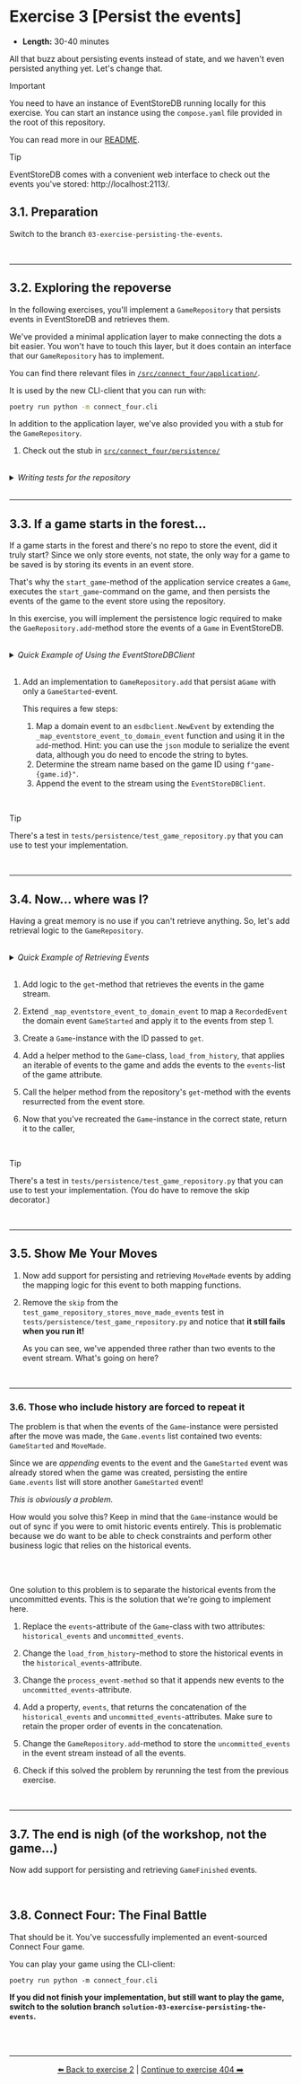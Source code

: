 # Exercise 3 [Persist the events]

- **Length:** 30-40 minutes 

All that buzz about persisting events instead of state, and we haven't even
persisted anything yet. Let's change that.

> [!IMPORTANT]
> You need to have an instance of EventStoreDB running locally for this
> exercise. You can start an instance using the `compose.yaml` file provided in
> the root of this repository.
>   
> You can read more in our [README](/README.md#running-eventstoredb).

> [!TIP]
> EventStoreDB comes with a convenient web interface to check out the events
> you've stored: http://localhost:2113/.


## 3.1. Preparation

Switch to the branch `03-exercise-persisting-the-events`.

<br>

---

## 3.2. Exploring the repoverse

In the following exercises, you'll implement a `GameRepository` that persists
events in EventStoreDB and retrieves them.

We've provided a minimal application layer to make connecting the dots a bit
easier. You won't have to touch this layer, but it does contain an interface
that our `GameRepository` has to implement.

You can find there relevant files in [`/src/connect_four/application/`][application-directory].

It is used by the new CLI-client that you can run with:
```bash
poetry run python -m connect_four.cli
```

In addition to the application layer, we've also provided you with a stub for
the `GameRepository`.

1. Check out the stub in [`src/connect_four/persistence/`][esdb-game-repository]

<br>

<details>
  <summary><i>Writing tests for the repository</i></summary>

> The `GameRepository` expects an instance of the `EventStoreDBClient` to
> interact with EventStoreDB. You can inject an instance of the client like 
> this:
>   
> ```python
> import esdbclient
>   
> from connect_four.persistence import eventstoredb
>  
>   
> def test_game_repository() -> None:
>     client = esdbclient.EventStoreDBClient("esdb://localhost:2113?tls=false")
>     repo = eventstoredb.GameRepository(client=client)
> ```
>   
> One thing to keep in mind is that the running instance of `EventStoreDB` will
> not be cleaned between tests (or between test runs). This is not ideal, but we
> want you to interact with an actual event store.
> 
> As our game streams will use Game IDs in their names, which is a random UUIDs,
> this shouldn't cause too many issues for this tutorial. If you want to write
> integration tests for actual projects, you could consider using a test
> container or an in-memory event store that you restart between tests or test
> runs.
> 
> Alternatively, if this really bothers you, you can [inject][there-is-nothing-difficult-about-this] a test double.
</details>

[there-is-nothing-difficult-about-this]: https://www.youtube.com/clip/Ugkxk8enfYMInruaxQWXb90kVF3J9Jivgs9n

[application-directory]: /src/connect_four/application/
[esdb-game-repository]:  /src/connect_four/persistence/eventstoredb.py

<br>

---

## 3.3. If a game starts in the forest...

If a game starts in the forest and there's no repo to store the event, did it
truly start? Since we only store events, not state, the only way for a game to
be saved is by storing its events in an event store.

That's why the `start_game`-method of the application service creates a `Game`,
executes the `start_game`-command on the game, and then persists the events of
the game to the event store using the repository.

In this exercise, you will implement the persistence logic required to make the
`GaeRepository.add`-method store the events of a `Game` in EventStoreDB.

<br>

<details>
  <summary><i>Quick Example of Using the EventStoreDBClient</i></summary>

> Here's an example that appends events to a stream using the `EventStoreDBClient`:
>   
> ```python
> import esdbclient
>   
>   
> # You'll need to translate events to esdbclient events:
> event1 = esdbclient.NewEvent(type='EventType', data=b'{"data":"bytes"}')
>   
> # And a name for the event stream
> stream_name = "some-event-stream-name"
>   
> # Now you can append the NewEvent to the stream
> client = esdbclient.EventStoreDBClient("esdb://localhost:2113?tls=false")
> client.append_to_stream(
>     stream_name=stream_name,
>     current_version=esdbclient.StreamState.ANY,
>     events=[event1]
> )
> ```
>  
</details>

<br>

1. Add an implementation to `GameRepository.add` that persist a`Game` with only
   a `GameStarted`-event.

   This requires a few steps:
   1. Map a domain event to an `esdbclient.NewEvent` by extending the
      `_map_eventstore_event_to_domain_event` function and using it in the
      `add`-method. Hint: you can use the `json` module to serialize the event 
      data, although you do need to encode the string to bytes.
   2. Determine the stream name based on the game ID using `f"game-{game.id}"`.
   3. Append the event to the stream using the `EventStoreDBClient`.

<br>

> [!TIP]
> There's a test in `tests/persistence/test_game_repository.py` that you can use
> to test your implementation.

<br>

---

## 3.4. Now... where was I?

Having a great memory is no use if you can't retrieve anything. So, let's add
retrieval logic to the `GameRepository`.

<br>

<details>
  <summary><i>Quick Example of Retrieving Events</i></summary>

> Retrieving events from a stream is fairly straightforward:
> 
> ```python
> import esdbclient
> 
> client = esdbclient.EventStoreDBClient("esdb://localhost:2113?tls=false")
> recorded_events = client.get_stream("stream-name-here")
> ```
> 
> The `EventStoreDBClient.get_stream`-method will return a `tuple` with `RecordedEvent`-objects. Like
> `NewEvent`-objects, `RecordedEvent`-objects have a `type` and `data` attribute
> that you can use to recreate the domain event you stored.
</details>

<br>

1. Add logic to the `get`-method that retrieves the events in the game stream.

2. Extend `_map_eventstore_event_to_domain_event` to map a `RecordedEvent` 
   the domain event `GameStarted` and apply it to the events from step 1.

3. Create a `Game`-instance with the ID passed to `get`.

4. Add a helper method to the `Game`-class, `load_from_history`, that applies
   an iterable of events to the game and adds the events to the `events`-list
   of the game attribute.

5. Call the helper method from the repository's `get`-method with the events
   resurrected from the event store.

6. Now that you've recreated the `Game`-instance in the correct state, return
   it to the caller,

<br>

> [!TIP]
> There's a test in `tests/persistence/test_game_repository.py` that you can use
> to test your implementation. (You do have to remove the skip decorator.)

<br>

---

## 3.5. Show Me Your Moves

1. Now add support for persisting and retrieving `MoveMade` events by adding the
   mapping logic for this event to both mapping functions.

2. Remove the `skip` from the `test_game_repository_stores_move_made_events`
   test in `tests/persistence/test_game_repository.py` and notice that **it
   still fails when you run it!**

   As you can see, we've appended three rather than two events to the event
   stream. What's going on here?

<br>

---

### 3.6. Those who include history are forced to repeat it

The problem is that when the events of the `Game`-instance were persisted after
the move was made, the `Game.events` list contained two events: `GameStarted`
and `MoveMade`.

Since we are *appending* events to the event and the `GameStarted` event was
already stored when the game was created, persisting the entire `Game.events`
list will store another `GameStarted` event!

*This is obviously a problem.*

How would you solve this? Keep in mind that the `Game`-instance would be out of
sync if you were to omit historic events entirely. This is problematic because
we do want to be able to check constraints and perform other business logic that
relies on the historical events.

<br><br>

One solution to this problem is to separate the historical events from the
uncommitted events. This is the solution that we're going to implement here.

1. Replace the `events`-attribute of the `Game`-class with two attributes:
   `historical_events` and `uncommitted_events`.

2. Change the `load_from_history`-method to store the historical events in the
   `historical_events`-attribute.

3. Change the `process_event-method` so that it appends new events to the
   `uncommitted_events`-attribute.

4. Add a property, `events`, that returns the concatenation of the
   `historical_events` and `uncommitted_events`-attributes. Make sure to retain
   the proper order of events in the concatenation.

5. Change the `GameRepository.add`-method to store the `uncommitted_events` in
   the event stream instead of all the events.

6. Check if this solved the problem by rerunning the test from the previous
   exercise.

<br>

---

## 3.7. The end is nigh (of the workshop, not the game...)

Now add support for persisting and retrieving `GameFinished` events.

<br>

## 3.8. Connect Four: The Final Battle

That should be it. You've successfully implemented an event-sourced Connect Four
game.

You can play your game using the CLI-client:

```shell
poetry run python -m connect_four.cli
```

**If you did not finish your implementation, but still want to play the game,
switch to the solution branch `solution-03-exercise-persisting-the-events`.**

<br><br>

---

<p align="center">
   <a href="/exercises/exercise-02-play-the-game.md">⬅️ Back to exercise 2</a> | <a href="https://404-exercise-not-found.europython">Continue to exercise 404 ➡️</a>
</p>
